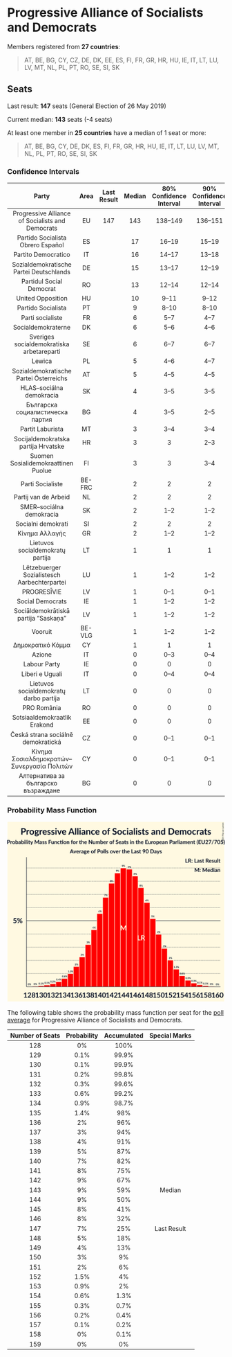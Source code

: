 # Progressive Alliance of Socialists and Democrats

Members registered from **27 countries**:

> AT, BE, BG, CY, CZ, DE, DK, EE, ES, FI, FR, GR, HR, HU, IE, IT, LT, LU, LV, MT, NL, PL, PT, RO, SE, SI, SK

## Seats

Last result: **147** seats (General Election of 26 May 2019)

Current median: **143** seats (-4 seats)

At least one member in **25 countries** have a median of 1 seat or more:

> AT, BE, BG, CY, DE, DK, ES, FI, FR, GR, HR, HU, IE, IT, LT, LU, LV, MT, NL, PL, PT, RO, SE, SI, SK

### Confidence Intervals

| Party | Area | Last Result | Median | 80% Confidence Interval | 90% Confidence Interval | 95% Confidence Interval | 99% Confidence Interval |
|:-----:|:----:|:-----------:|:------:|:-----------------------:|:-----------------------:|:-----------------------:|:-----------------------:|
| Progressive Alliance of Socialists and Democrats | EU | 147 | 143 | 138–149 | 136–151 | 135–152 | 132–155 |
| Partido Socialista Obrero Español | ES | | 17 | 16–19 | 15–19 | 15–19 | 14–19 |
| Partito Democratico | IT | | 16 | 14–17 | 13–18 | 13–19 | 12–19 |
| Sozialdemokratische Partei Deutschlands | DE | | 15 | 13–17 | 12–19 | 12–19 | 10–19 |
| Partidul Social Democrat | RO | | 13 | 12–14 | 12–14 | 11–14 | 11–14 |
| United Opposition | HU | | 10 | 9–11 | 9–12 | 8–12 | 8–12 |
| Partido Socialista | PT | | 9 | 8–10 | 8–10 | 8–10 | 8–11 |
| Parti socialiste | FR | | 6 | 5–7 | 4–7 | 0–7 | 0–8 |
| Socialdemokraterne | DK | | 6 | 5–6 | 4–6 | 4–6 | 4–6 |
| Sveriges socialdemokratiska arbetareparti | SE | | 6 | 6–7 | 6–7 | 5–7 | 5–7 |
| Lewica | PL | | 5 | 4–6 | 4–7 | 4–7 | 3–8 |
| Sozialdemokratische Partei Österreichs | AT | | 5 | 4–5 | 4–5 | 4–6 | 4–6 |
| HLAS–sociálna demokracia | SK | | 4 | 3–5 | 3–5 | 3–5 | 3–5 |
| Българска социалистическа партия | BG | | 4 | 3–5 | 2–5 | 2–6 | 2–6 |
| Partit Laburista | MT | | 3 | 3–4 | 3–4 | 3–4 | 3–4 |
| Socijaldemokratska partija Hrvatske | HR | | 3 | 3 | 2–3 | 2–3 | 2–4 |
| Suomen Sosialidemokraattinen Puolue | FI | | 3 | 3 | 3–4 | 3–4 | 3–4 |
| Parti Socialiste | BE-FRC | | 2 | 2 | 2 | 2 | 2–3 |
| Partij van de Arbeid | NL | | 2 | 2 | 2 | 2 | 2 |
| SMER–sociálna demokracia | SK | | 2 | 1–2 | 1–2 | 1–2 | 1–3 |
| Socialni demokrati | SI | | 2 | 2 | 2 | 1–2 | 1–2 |
| Κίνημα Αλλαγής | GR | | 2 | 1–2 | 1–2 | 1–2 | 1–2 |
| Lietuvos socialdemokratų partija | LT | | 1 | 1 | 1 | 1 | 0–2 |
| Lëtzebuerger Sozialistesch Aarbechterpartei | LU | | 1 | 1–2 | 1–2 | 1–2 | 1–2 |
| PROGRESĪVIE | LV | | 1 | 0–1 | 0–1 | 0–1 | 0–1 |
| Social Democrats | IE | | 1 | 1–2 | 1–2 | 0–2 | 0–2 |
| Sociāldemokrātiskā partija “Saskaņa” | LV | | 1 | 1–2 | 1–2 | 1–2 | 1–2 |
| Vooruit | BE-VLG | | 1 | 1–2 | 1–2 | 1–2 | 1–2 |
| Δημοκρατικό Κόμμα | CY | | 1 | 1 | 1 | 1 | 1 |
| Azione | IT | | 0 | 0–3 | 0–4 | 0–4 | 0–4 |
| Labour Party | IE | | 0 | 0 | 0 | 0 | 0 |
| Liberi e Uguali | IT | | 0 | 0–4 | 0–4 | 0–4 | 0–5 |
| Lietuvos socialdemokratų darbo partija | LT | | 0 | 0 | 0 | 0 | 0 |
| PRO România | RO | | 0 | 0 | 0 | 0 | 0 |
| Sotsiaaldemokraatlik Erakond | EE | | 0 | 0 | 0 | 0–1 | 0–1 |
| Česká strana sociálně demokratická | CZ | | 0 | 0–1 | 0–1 | 0–1 | 0–1 |
| Κίνημα Σοσιαλδημοκρατών–Συνεργασία Πολιτών | CY | | 0 | 0–1 | 0–1 | 0–1 | 0–1 |
| Алтернатива за българско възраждане | BG | | 0 | 0 | 0 | 0 | 0 |

### Probability Mass Function

![Graph with seats probability mass function not yet produced](average-2021-04-30-seats-pmf-progressiveallianceofsocialistsanddemocrats.png "Seats Probability Mass Function")

The following table shows the probability mass function per seat for the [poll average](average-2021-04-30.html) for Progressive Alliance of Socialists and Democrats.

| Number of Seats | Probability | Accumulated | Special Marks |
|:---------------:|:-----------:|:-----------:|:-------------:|
| 128 | 0% | 100% |  |
| 129 | 0.1% | 99.9% |  |
| 130 | 0.1% | 99.9% |  |
| 131 | 0.2% | 99.8% |  |
| 132 | 0.3% | 99.6% |  |
| 133 | 0.6% | 99.2% |  |
| 134 | 0.9% | 98.7% |  |
| 135 | 1.4% | 98% |  |
| 136 | 2% | 96% |  |
| 137 | 3% | 94% |  |
| 138 | 4% | 91% |  |
| 139 | 5% | 87% |  |
| 140 | 7% | 82% |  |
| 141 | 8% | 75% |  |
| 142 | 9% | 67% |  |
| 143 | 9% | 59% | Median |
| 144 | 9% | 50% |  |
| 145 | 8% | 41% |  |
| 146 | 8% | 32% |  |
| 147 | 7% | 25% | Last Result |
| 148 | 5% | 18% |  |
| 149 | 4% | 13% |  |
| 150 | 3% | 9% |  |
| 151 | 2% | 6% |  |
| 152 | 1.5% | 4% |  |
| 153 | 0.9% | 2% |  |
| 154 | 0.6% | 1.3% |  |
| 155 | 0.3% | 0.7% |  |
| 156 | 0.2% | 0.4% |  |
| 157 | 0.1% | 0.2% |  |
| 158 | 0% | 0.1% |  |
| 159 | 0% | 0% |  |


